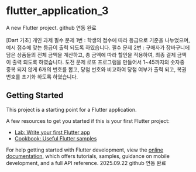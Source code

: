 # flutter_application_3

A new Flutter project.
github 연동 완료

[Dart 기초] 개인 과제
필수 문제 1번
: 학생의 점수에 따라 등급으로 기준을 나누었으며, 예시 점수에 맞는 등급이 출력 되도록 하였습니다.
필수 문제 2번 
: 구매자가 장바구니에 담은 상품들의 전체 금액을 계산하고, 총 금액에 따라 할인을 적용하여, 최종 결제 금액이 출력 되도록 하였습니다.
도전 문제
로또 프로그램을 만들어서 1~45까지의 숫자중 중복 되지 않게 6개의 번호를 뽑고, 당첨 번호와 비교하여 당첨 여부가 출력 되고, 복권 번호를 초기화 하도록 하였습니다.

## Getting Started

This project is a starting point for a Flutter application.

A few resources to get you started if this is your first Flutter project:

- [Lab: Write your first Flutter app](https://docs.flutter.dev/get-started/codelab)
- [Cookbook: Useful Flutter samples](https://docs.flutter.dev/cookbook)

For help getting started with Flutter development, view the
[online documentation](https://docs.flutter.dev/), which offers tutorials,
samples, guidance on mobile development, and a full API reference.
2025.09.22 github 연동 완료